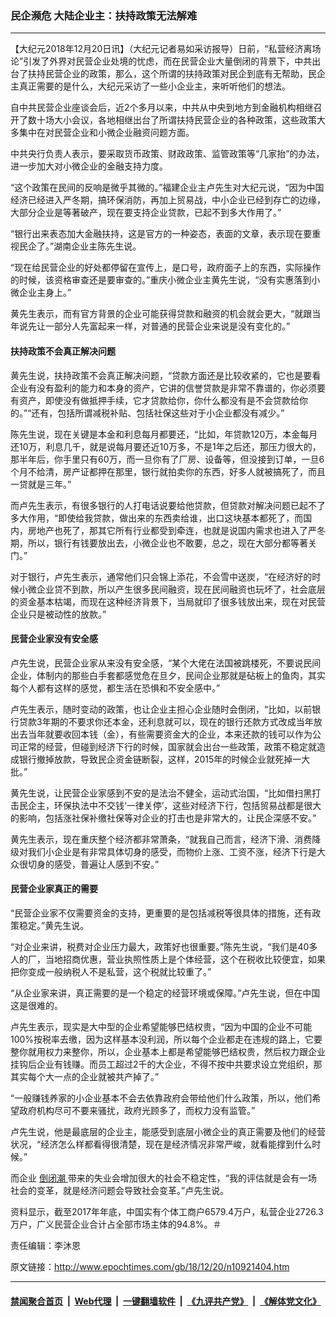 ### 民企濒危 大陆企业主：扶持政策无法解难
------------------------

<p>
 【大纪元2018年12月20日讯】（大纪元记者易如采访报导）日前，“私营经济离场论”引发了外界对民营企业处境的忧虑，而在民营企业大量倒闭的背景下，中共出台了扶持民营企业的政策，那么，这个所谓的扶持政策对民企到底有无帮助，民企主真正需要的是什么，大纪元采访了一些小企业主，来听听他们的想法。
</p>
<p>
 自中共民营企业座谈会后，近2个多月以来，中共从中央到地方到金融机构相继召开了数十场大小会议，各地相继出台了所谓扶持民营企业的各种政策，这些政策大多集中在对民营企业和小微企业融资问题方面。
</p>
<p>
 中共央行负责人表示，要采取货币政策、财政政策、监管政策等“几家抬”的办法，进一步加大对小微企业的金融支持力度。
</p>
<p>
 “这个政策在民间的反响是微乎其微的。”福建企业主卢先生对大纪元说，“因为中国经济已经进入严冬期，搞环保消防，再加上贸易战，中小企业已经到存亡的边缘，大部分企业是等著破产，现在要支持企业贷款，已起不到多大作用了。”
</p>
<p>
 “银行出来表态加大金融扶持，这是官方的一种姿态，表面的文章，表示现在要重视民企了。”湖南企业主陈先生说。
</p>
<p>
 “现在给民营企业的好处都停留在宣传上，是口号，政府面子上的东西，实际操作的时候，该资格审查还是要审查的。”重庆小微企业主黄先生说，“没有实惠落到小微企业主身上。”
</p>
<p>
 黄先生表示，而有官方背景的企业可能获得贷款和融资的机会就会更大，“就跟当年说先让一部分人先富起来一样，对普通的民营企业来说是没有变化的。”
</p>
<h4>
 扶持政策不会真正解决问题
</h4>
<p>
 黄先生说，扶持政策不会真正解决问题，“贷款方面还是比较收紧的，它也是要看企业有没有盈利的能力和本身的资产，它讲的信誉贷款是非常不靠谱的，你必须要有资产，即使没有做抵押手续，它才贷款给你，你什么都没有是不会贷款给你的。”“还有，包括所谓减税补贴、包括社保这些对于小企业都没有减少。”
</p>
<p>
 陈先生说，现在关键是本金和利息每月都要还，“比如，年贷款120万，本金每月还10万，利息几千，就是说每月要还近10万多，不是1年之后还，那压力很大的，那半年后，你手里只有60万，而一旦你有了厂房、设备等，但没接到订单，一旦6个月不给清，房产证都押在那里，银行就拍卖你的东西，好多人就被搞死了，而且一贷就是三年。”
</p>
<p>
 而卢先生表示，有很多银行的人打电话说要给他贷款，但贷款对解决问题已起不了多大作用，“即使给我贷款，做出来的东西卖给谁，出口这块基本都死了，而国内，房地产也死了，那其它所有行业都受到牵连，也就是说国内需求也进入了严冬期，所以，银行有钱要放出去，小微企业也不敢要，总之，现在大部分都等著关门。”
</p>
<p>
 对于银行，卢先生表示，通常他们只会锦上添花，不会雪中送炭，“在经济好的时候小微企业贷不到款，所以产生很多民间融资，现在民间融资也玩坏了，社会底层的资金基本枯竭，而现在这种经济背景下，当局就印了很多钱放出来，现在对民营企业只是被动性的放款。”
</p>
<h4>
 民营企业家没有安全感
</h4>
<p>
 卢先生说，民营企业家从来没有安全感，“某个大佬在法国被跳楼死，不要说民间企业，体制内的那些白手套都感觉危在旦夕，民间企业那就是砧板上的鱼肉，其实每个人都有这样的感觉，都生活在恐惧和不安全感中。”
</p>
<p>
 卢先生表示，随时变动的政策，也让企业主担心企业随时会倒闭，“比如，以前银行贷款3年期的不要求你还本金，还利息就可以，现在的银行还款方式改成当年放出去当年就要收回本钱（金），有些需要资金大的企业，本来还款的钱可以作为公司正常的经营，但碰到经济下行的时候，国家就会出台一些政策，政策不稳定就造成银行撤掉放款，导致民企资金链断裂，这样，2015年的时候企业就死掉一大批。”
</p>
<p>
 黄先生说，让民营企业家感到不安的是法治不健全，运动式治国，“比如借扫黑打击民企主，环保执法中不交钱‘一律关停’，这些对经济下行，包括贸易战都是很大的影响，包括涨社保补缴社保等对企业的打击也是非常大的，让民企深感不安。”
</p>
<p>
 黄先生表示，现在重庆整个经济都非常萧条，“就我自己而言，经济下滑、消费降级对我们小企业是有非常具体切身的感受，而物价上涨、工资不涨，经济下行是大众很切身的感受，普遍让人感到不安。”
</p>
<h4>
 民营企业家真正的需要
</h4>
<p>
 “民营企业家不仅需要资金的支持，更重要的是包括减税等很具体的措施，还有政策稳定。”黄先生说。
</p>
<p>
 “对企业来讲，税费对企业压力最大，政策好也很重要。”陈先生说，“我们是40多人的厂，当地招商优惠，营业执照性质上是个体经营，这个在税收比较便宜，如果把你变成一般纳税人不是私营，这个税就比较重了。”
</p>
<p>
 “从企业家来讲，真正需要的是一个稳定的经营环境或保障。”卢先生说，但在中国这是很难的。
</p>
<p>
 卢先生表示，现实是大中型的企业希望能够巴结权贵，“因为中国的企业不可能100%按税率去缴，因为这样基本没利润，所以每个企业都走在违规的路上，它要整你就用权力来整你，所以，企业基本上都是希望能够巴结权贵，然后权力跟企业挂钩后企业有钱赚。而员工超过2千的大企业，不得不按中共要求设立党组织，那其实每个大一点的企业就被共产掉了。”
</p>
<p>
 “一般赚钱养家的小企业基本不会去依靠政府会带给他们什么政策，所以，他们希望政府机构尽可不要来骚扰，政府光顾多了，而权力没有监管。”
</p>
<p>
 卢先生说，他是最底层的企业主，能感受到底层小微企业的真正需要及他们的经营状况，“经济怎么样都看得很清楚，现在是经济情况非常严峻，就看能撑到什么时候。”
</p>
<p>
 而企业
 <a href="http://www.epochtimes.com/gb/tag/%E5%80%92%E9%97%AD%E6%BD%AE.html">
  倒闭潮
 </a>
 带来的失业会增加很大的社会不稳定性，“我的评估就是会有一场社会的变革，就是经济问题会导致社会变革。”卢先生说。
</p>
<p>
 资料显示，截至2017年年底，中国实有个体工商户6579.4万户，私营企业2726.3万户，广义民营企业合计占全部市场主体的94.8%。＃
</p>
<p>
 责任编辑：李沐恩
</p>

原文链接：http://www.epochtimes.com/gb/18/12/20/n10921404.htm


------------------------
#### [禁闻聚合首页](https://github.com/gfw-breaker/banned-news/blob/master/README.md) &nbsp;|&nbsp; [Web代理](https://github.com/gfw-breaker/open-proxy/blob/master/README.md) &nbsp;|&nbsp; [一键翻墙软件](https://github.com/gfw-breaker/nogfw/blob/master/README.md) &nbsp;|&nbsp; [《九评共产党》](https://github.com/gfw-breaker/9ping.md/blob/master/README.md#九评之一评共产党是什么) &nbsp;|&nbsp; [《解体党文化》](https://github.com/gfw-breaker/jtdwh.md/blob/master/README.md#绪论)